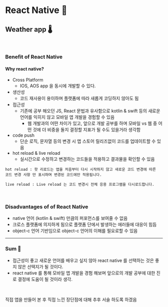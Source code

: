 React Native 📱
=============
Weather app 🌡
-------------

<br/>

### Benefit of React Native
#### Why react native?
* Cross Platform   
  - IOS, AOS app 을 동시에 개발할 수 있다.
* 생산성
  - 코드 재사용이 용이하며 플랫폼에 따라 새롭게 코딩하지 않아도 됨
* 접근성
  - 기존에 공부 해오던 JS, React 문법과 유사함으로 kotlin & swift 등의 새로운 언어를 익히지 않고 모바일 앱 개발을 경험할 수 있음
    - 웹 개발과의 어떤 차이가 있고, 앞으로 개발 공부를 하며 모바일 vs 웹 중 어떤 것에 더 비중을 둘지 결정할 지표가 될 수도 있을거라 생각함
* code push
  - 단순 로직, 문자열 등의 변경 시 앱 스토어 릴리즈없이 코드를 업데이트할 수 있음
* hot reload & live reload
  - 실시간으로 수정하고 변경하는 코드들을 적용하고 결과물을 확인할 수 있음
```
hot reload : 핫 리로드는 앱을 처음부터 다시 시작하지 않고 새로운 코드 변경에 따른 
코드 변경 사항 만 표시하며 변경된 코드에만 적용됩니다.

live reload : Live reload 는 코드 변경시 전체 응용 프로그램을 다시로드합니다.
```

<br/>

### Disadvantages of of React Native
* native 언어 (kotlin & swift) 만큼의 퍼포먼스를 보여줄 수 없음
* 크로스 플랫폼에 의지하게 됨으로 플랫폼 단에서 발생하는 에러들에 대응이 힘듬
* object-c 언어 기반임으로 object-c 언어의 이해를 필요로할 수 있음

<hr/>

### Sum 📖
+ 접근성이 좋고 새로운 언어를 배우고 싶지 않아 react native 를 선택하는 것은 좋지 않은 선택지가 될 것이다.
+ react native 를 통해 모바일 앱 개발을 경험 해보며 앞으로의 개발 공부에 대한 진로 결정에 도움이 될 것이라 생각.    

<br/>

직접 앱을 만들어 본 후 직접 느낀 장단점에 대해 추후 서술 하도록 하겠음
